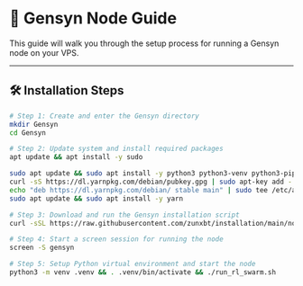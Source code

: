# 🚀 Gensyn Node Guide

This guide will walk you through the setup process for running a Gensyn node on your VPS.

---

## 🛠️ Installation Steps

```bash
# Step 1: Create and enter the Gensyn directory
mkdir Gensyn
cd Gensyn

# Step 2: Update system and install required packages
apt update && apt install -y sudo

sudo apt update && sudo apt install -y python3 python3-venv python3-pip curl wget screen git lsof && \
curl -sS https://dl.yarnpkg.com/debian/pubkey.gpg | sudo apt-key add - && \
echo "deb https://dl.yarnpkg.com/debian/ stable main" | sudo tee /etc/apt/sources.list.d/yarn.list && \
sudo apt update && sudo apt install -y yarn

# Step 3: Download and run the Gensyn installation script
curl -sSL https://raw.githubusercontent.com/zunxbt/installation/main/node.sh | bash

# Step 4: Start a screen session for running the node
screen -S gensyn

# Step 5: Setup Python virtual environment and start the node
python3 -m venv .venv && . .venv/bin/activate && ./run_rl_swarm.sh
